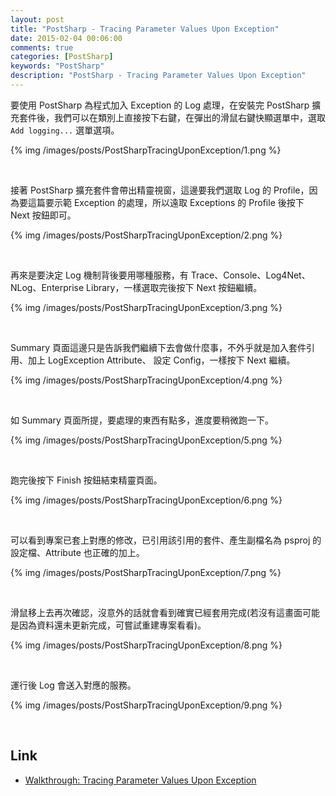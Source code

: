 ```yaml
---
layout: post
title: "PostSharp - Tracing Parameter Values Upon Exception"
date: 2015-02-04 00:06:00
comments: true
categories: [PostSharp]
keywords: "PostSharp"
description: "PostSharp - Tracing Parameter Values Upon Exception"
---
```


要使用 PostSharp 為程式加入 Exception 的 Log 處理，在安裝完 PostSharp 擴充套件後，我們可以在類別上直接按下右鍵，在彈出的滑鼠右鍵快顯選單中，選取 `Add logging...` 選單選項。  

<!-- More -->

{% img /images/posts/PostSharpTracingUponException/1.png %}

<br/>


接著 PostSharp 擴充套件會帶出精靈視窗，這邊要我們選取 Log 的 Profile，因為要這篇要示範 Exception 的處理，所以遠取 Exceptions 的 Profile 後按下 Next 按鈕即可。  

{% img /images/posts/PostSharpTracingUponException/2.png %}

<br/>


再來是要決定 Log 機制背後要用哪種服務，有 Trace、Console、Log4Net、NLog、Enterprise Library，一樣選取完後按下 Next 按鈕繼續。  

{% img /images/posts/PostSharpTracingUponException/3.png %}

<br/>


Summary 頁面這邊只是告訴我們繼續下去會做什麼事，不外乎就是加入套件引用、加上 LogException Attribute、 設定 Config，一樣按下 Next 繼續。  

{% img /images/posts/PostSharpTracingUponException/4.png %}

<br/>


如 Summary 頁面所提，要處理的東西有點多，進度要稍微跑一下。  

{% img /images/posts/PostSharpTracingUponException/5.png %}

<br/>


跑完後按下 Finish 按鈕結束精靈頁面。

{% img /images/posts/PostSharpTracingUponException/6.png %}

<br/>


可以看到專案已套上對應的修改，已引用該引用的套件、產生副檔名為 psproj 的設定檔、Attribute 也正確的加上。  

{% img /images/posts/PostSharpTracingUponException/7.png %}

<br/>


滑鼠移上去再次確認，沒意外的話就會看到確實已經套用完成(若沒有這畫面可能是因為資料還未更新完成，可嘗試重建專案看看)。  

{% img /images/posts/PostSharpTracingUponException/8.png %}

<br/>


運行後 Log 會送入對應的服務。  

{% img /images/posts/PostSharpTracingUponException/9.png %}

<br/>


Link
----
* [Walkthrough: Tracing Parameter Values Upon Exception](http://doc.postsharp.net/exception-tracing)
